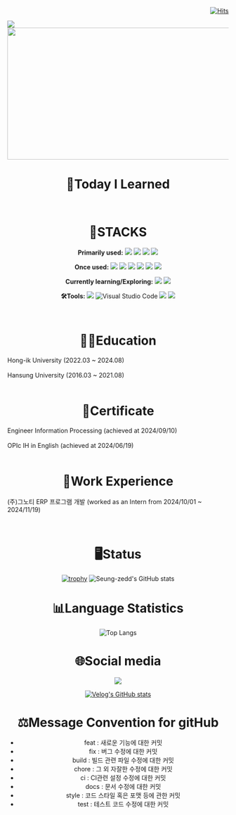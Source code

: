 <div align=right>
  
[![Hits](https://hits.seeyoufarm.com/api/count/incr/badge.svg?url=https%3A%2F%2Fgithub.com%2FSeung-zedd%2Fhit-counter&count_bg=%2379C83D&title_bg=%23555555&icon=&icon_color=%23E7E7E7&title=hits&edge_flat=false)](https://hits.seeyoufarm.com)
</div>



<img src="https://capsule-render.vercel.app/api?type=waving&amp;color=auto&amp;height=200&amp;section=header&amp;text=Seung-je's%20Github&amp;fontSize=90" />

<a href="https://github.com/devxb/gitanimals">
<img
  src="https://render.gitanimals.org/farms/Seung-zedd"
  width="800"
  height="300"
/>
</a>

<div align=center><h1>📝Today I Learned</h1></div>

<br>

  <div align=center>
  <h1>🤖STACKS</h1>

  **Primarily used:**
  <img src="https://img.shields.io/badge/Java-05A800?style=plastic&logo=OpenJDK&logoColor=white">
  <img src="https://img.shields.io/badge/Spring-6DB33F?style=plastic&logo=spring&logoColor=white">
  <img src="https://img.shields.io/badge/Springboot-6DB33F?style=plastic&logo=springboot&logoColor=white">
  <img src="https://img.shields.io/badge/MYSQL-4479A1?style=plastic&logo=mysql&logoColor=white">
  
  
  **Once used:**
  <img src="https://img.shields.io/badge/Python-3776AB?style=plastic&logo=python&logoColor=white">
  <img src="https://img.shields.io/badge/C++-8500E5?style=plastic&logo=c%2B%2B&logoColor=white">
  <img src="https://img.shields.io/badge/C-A8B9CC?style=plastic&logo=c&logoColor=white">
  <img src="https://img.shields.io/badge/JavaScript-F7DF1E?style=plastic&logo=javascript&logoColor=white">
  <img src="https://img.shields.io/badge/CSS3-1572B6?style=plastic&logo=css3&logoColor=white">
  <img src="https://img.shields.io/badge/HTML5-E34F26?style=plastic&logo=html5&logoColor=white">

  **Currently learning/Exploring:**
  <img src="https://img.shields.io/badge/Dart-0175C2?style=plastic&logo=dart&logoColor=white">
  <img src="https://img.shields.io/badge/Flutter-02569B?style=plastic&logo=flutter&logoColor=white">
  <!-- 도커 아이콘
  <img src="https://img.shields.io/badge/docker-2496ED?style=plastic&logo=docker&logoColor=white">
  -->
  
  
  
  **🛠Tools:**
  <img src="https://img.shields.io/badge/IntelliJIDEA-000000.svg?style=plastic&logo=intellij-idea&logoColor=white">
  ![Visual Studio Code](https://img.shields.io/badge/Visual%20Studio%20Code-0078d7.svg?style=plastic&logo=visualstudiocode&logoColor=white)
  <img src="https://img.shields.io/badge/GitHub-181717?style=plastic&logo=GitHub&logoColor=white">
  <img src="https://img.shields.io/badge/Git-F05032?style=plastic&logo=Git&logoColor=white">

  <br>
  <div align=center><h1>👨‍🎓Education</h1></div>
  <div align=left>Hong-ik University (2022.03 ~ 2024.08)</div><br>
  <div align=left>Hansung University (2016.03 ~ 2021.08)</div>

  <br>
  <div align=center><h1>📜Certificate</h1></div>
  <div align=left>Engineer Information Processing (achieved at 2024/09/10)</div><br>
  <div align=left>OPIc IH in English (achieved at 2024/06/19)</div>
  

  <br>
  <div align=center><h1>💼Work Experience</h1></div>
  <div align=left>(주)그노티 ERP 프로그램 개발 (worked as an Intern from 2024/10/01 ~ 2024/11/19)</div><br>

  
  <br>
  <div align=center><h1>🖥️Status</h1></div>
  
  [![trophy](https://github-profile-trophy.vercel.app/?username=Seung-zedd)](https://github.com/ryo-ma/github-profile-trophy)
  ![Seung-zedd's GitHub stats](https://github-readme-stats.vercel.app/api?username=Seung-zedd&show_icons=true&theme=gruvbox)
  
  <div align=center><h1>📊Language Statistics</h1></div>
  
  ![Top Langs](https://github-readme-stats.vercel.app/api/top-langs/?username=Seung-zedd&layout=compact&theme=gruvbox)

  <!-- 알고리즘 랭킹
  <div align=center><h1>⚙️PS Ranking</h1></div>
  
  !Solved.ac Profile(http://mazassumnida.wtf/api/generate_badge?boj=csj0209)(https://solved.ac/csj0209)
  -->
  
  <div align=center><h1>🌐Social media</h1></div>
  <a href="https://www.instagram.com/icarus_mj/">
    <img src="http://img.shields.io/badge/-Instagram-E4405F?style=plastic&logo=Instagram&link=https://www.instagram.com/seung_j.95/"
        style="height : auto; margin-left : 10px; margin-right : 10px;"/>
</a>

[![Velog's GitHub stats](https://velog-readme-stats.vercel.app/api/badge?name=csj0209)](https://velog.io/@csj0209)
  

  <div align=center><h1>⚖Message Convention for gitHub</h1></div>
  <ul>
    <li>feat : 새로운 기능에 대한 커밋</li>
    <li>fix : 버그 수정에 대한 커밋</li>
    <li>build : 빌드 관련 파일 수정에 대한 커밋</li>
    <li>chore : 그 외 자잘한 수정에 대한 커밋</li>
    <li>ci : CI관련 설정 수정에 대한 커밋</li>
    <li>docs : 문서 수정에 대한 커밋</li>
    <li>style : 코드 스타일 혹은 포맷 등에 관한 커밋</li>
    <li>test : 테스트 코드 수정에 대한 커밋</li>
</ul>









  
